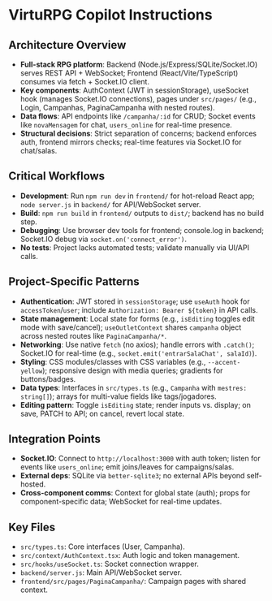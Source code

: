 # VirtuRPG Copilot Instructions

## Architecture Overview
- **Full-stack RPG platform**: Backend (Node.js/Express/SQLite/Socket.IO) serves REST API + WebSocket; Frontend (React/Vite/TypeScript) consumes via fetch + Socket.IO client.
- **Key components**: AuthContext (JWT in sessionStorage), useSocket hook (manages Socket.IO connections), pages under `src/pages/` (e.g., Login, Campanhas, PaginaCampanha with nested routes).
- **Data flows**: API endpoints like `/campanha/:id` for CRUD; Socket events like `novaMensagem` for chat, `users_online` for real-time presence.
- **Structural decisions**: Strict separation of concerns; backend enforces auth, frontend mirrors checks; real-time features via Socket.IO for chat/salas.

## Critical Workflows
- **Development**: Run `npm run dev` in `frontend/` for hot-reload React app; `node server.js` in `backend/` for API/WebSocket server.
- **Build**: `npm run build` in `frontend/` outputs to `dist/`; backend has no build step.
- **Debugging**: Use browser dev tools for frontend; console.log in backend; Socket.IO debug via `socket.on('connect_error')`.
- **No tests**: Project lacks automated tests; validate manually via UI/API calls.

## Project-Specific Patterns
- **Authentication**: JWT stored in `sessionStorage`; use `useAuth` hook for `accessToken`/`user`; include `Authorization: Bearer ${token}` in API calls.
- **State management**: Local state for forms (e.g., `isEditing` toggles edit mode with save/cancel); `useOutletContext` shares `campanha` object across nested routes like `PaginaCampanha/*`.
- **Networking**: Use native `fetch` (no axios); handle errors with `.catch()`; Socket.IO for real-time (e.g., `socket.emit('entrarSalaChat', salaId)`).
- **Styling**: CSS modules/classes with CSS variables (e.g., `--accent-yellow`); responsive design with media queries; gradients for buttons/badges.
- **Data types**: Interfaces in `src/types.ts` (e.g., `Campanha` with `mestres: string[]`); arrays for multi-value fields like tags/jogadores.
- **Editing pattern**: Toggle `isEditing` state; render inputs vs. display; on save, PATCH to API; on cancel, revert local state.

## Integration Points
- **Socket.IO**: Connect to `http://localhost:3000` with auth token; listen for events like `users_online`; emit joins/leaves for campaigns/salas.
- **External deps**: SQLite via `better-sqlite3`; no external APIs beyond self-hosted.
- **Cross-component comms**: Context for global state (auth); props for component-specific data; WebSocket for real-time updates.

## Key Files
- `src/types.ts`: Core interfaces (User, Campanha).
- `src/context/AuthContext.tsx`: Auth logic and token management.
- `src/hooks/useSocket.ts`: Socket connection wrapper.
- `backend/server.js`: Main API/WebSocket server.
- `frontend/src/pages/PaginaCampanha/`: Campaign pages with shared context.